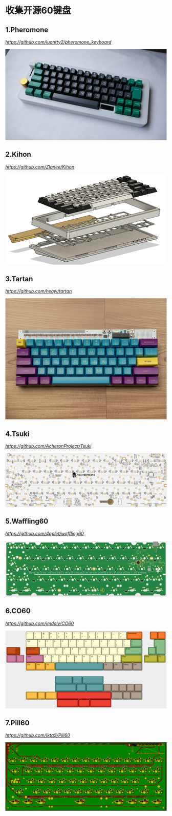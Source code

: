 # 收集开源60键盘

## 1.Pheromone

*https://github.com/luantty2/pheromone_keyboard*

<img src=".\img\pheromone.jpg" alt="pheromone"  />

## 2.Kihon

*https://github.com/Zlanee/Kihon*

<img src=".\img\Kihon.png" alt="Kihon"  />

## 3.Tartan

*https://github.com/hsgw/tartan*

<img src=".\img\tartan.jpg" alt="Tartan" style="zoom: 50%;" />

## 4.Tsuki

*https://github.com/AcheronProject/Tsuki*

<img src=".\img\Tsuki.png" alt="Tsuki" style="zoom:50%;" />

## 5.Waffling60

*https://github.com/4pplet/waffling60*

<img src="img\waffling60.jpg" alt="waffling60" style="zoom: 50%;" />

## 6.CO60

*https://github.com/jmdaly/CO60*

<img src=".\img\CO60.png" alt="CO60"  />

## 7.Pill60

*https://github.com/IktaS/Pill60*

![Pill60](.\img\Pill60.png)